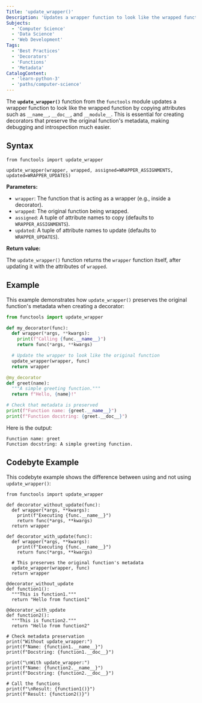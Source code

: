 ```yaml
---
Title: 'update_wrapper()'
Description: 'Updates a wrapper function to look like the wrapped function by copying attributes like `__name__`, `__doc__`, and `__module__`.'
Subjects:
  - 'Computer Science'
  - 'Data Science'
  - 'Web Development'
Tags:
  - 'Best Practices'
  - 'Decorators'
  - 'Functions'
  - 'Metadata'
CatalogContent:
  - 'learn-python-3'
  - 'paths/computer-science'
---
```


The **`update_wrapper()`** function from the `functools` module updates a wrapper function to look like the wrapped function by copying attributes such as `__name__`, `__doc__`, and `__module__`. This is essential for creating decorators that preserve the original function's metadata, making debugging and introspection much easier.

## Syntax

```pseudo
from functools import update_wrapper

update_wrapper(wrapper, wrapped, assigned=WRAPPER_ASSIGNMENTS, updated=WRAPPER_UPDATES)
```

**Parameters:**

- `wrapper`: The function that is acting as a wrapper (e.g., inside a decorator).
- `wrapped`: The original function being wrapped.
- `assigned`: A tuple of attribute names to copy (defaults to `WRAPPER_ASSIGNMENTS`).
- `updated`: A tuple of attribute names to update (defaults to `WRAPPER_UPDATES`).

**Return value:**

The `update_wrapper()` function returns the `wrapper` function itself, after updating it with the attributes of `wrapped`.

## Example

This example demonstrates how `update_wrapper()` preserves the original function's metadata when creating a decorator:

```py
from functools import update_wrapper

def my_decorator(func):
  def wrapper(*args, **kwargs):
    print(f"Calling {func.__name__}")
    return func(*args, **kwargs)

  # Update the wrapper to look like the original function
  update_wrapper(wrapper, func)
  return wrapper

@my_decorator
def greet(name):
  """A simple greeting function."""
  return f"Hello, {name}!"

# Check that metadata is preserved
print(f"Function name: {greet.__name__}")
print(f"Function docstring: {greet.__doc__}")
```

Here is the output:

```shell
Function name: greet
Function docstring: A simple greeting function.
```

## Codebyte Example

This codebyte example shows the difference between using and not using `update_wrapper()`:

```codebyte/python
from functools import update_wrapper

def decorator_without_update(func):
  def wrapper(*args, **kwargs):
    print(f"Executing {func.__name__}")
    return func(*args, **kwargs)
  return wrapper

def decorator_with_update(func):
  def wrapper(*args, **kwargs):
    print(f"Executing {func.__name__}")
    return func(*args, **kwargs)

  # This preserves the original function's metadata
  update_wrapper(wrapper, func)
  return wrapper

@decorator_without_update
def function1():
  """This is function1."""
  return "Hello from function1"

@decorator_with_update
def function2():
  """This is function2."""
  return "Hello from function2"

# Check metadata preservation
print("Without update_wrapper:")
print(f"Name: {function1.__name__}")
print(f"Docstring: {function1.__doc__}")

print("\nWith update_wrapper:")
print(f"Name: {function2.__name__}")
print(f"Docstring: {function2.__doc__}")

# Call the functions
print(f"\nResult: {function1()}")
print(f"Result: {function2()}")
```
